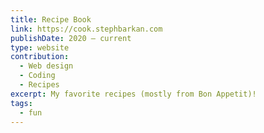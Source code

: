 ```yaml
---
title: Recipe Book
link: https://cook.stephbarkan.com
publishDate: 2020 – current
type: website
contribution:
  - Web design
  - Coding
  - Recipes
excerpt: My favorite recipes (mostly from Bon Appetit)!
tags:
  - fun
---
```

